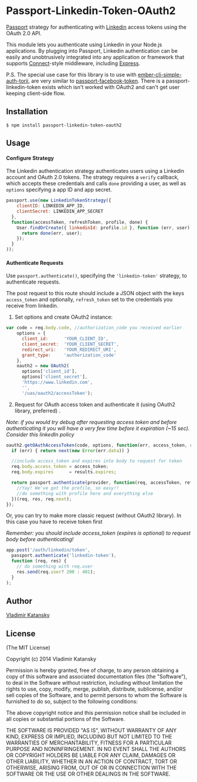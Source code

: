 # Passport-Linkedin-Token-OAuth2

[Passport](http://passportjs.org/) strategy for authenticating with [Linkedin](http://www.linkedin.com/)
access tokens using the OAuth 2.0 API.

This module lets you authenticate using Linkedin in your Node.js applications.
By plugging into Passport, Linkedin authentication can be easily and
unobtrusively integrated into any application or framework that supports
[Connect](http://www.senchalabs.org/connect/)-style middleware, including
[Express](http://expressjs.com/).

P.S. The special use case for this library is to use with [ember-cli-simple-auth-torii](https://github.com/simplabs/ember-cli-simple-auth-torii),
are very similar to [passport-facebook-token](https://github.com/drudge/passport-facebook-token).
There is a passport-linkedin-token exists which isn't worked with OAuth2 and can't get user keeping client-side flow.

## Installation

    $ npm install passport-linkedin-token-oauth2

## Usage

#### Configure Strategy

The Linkedin authentication strategy authenticates users using a Linkedin
account and OAuth 2.0 tokens.  The strategy requires a `verify` callback, which
accepts these credentials and calls `done` providing a user, as well as
`options` specifying a app ID and app secret.

```js
passport.use(new LinkedinTokenStrategy({
    clientID: LINKEDIN_APP_ID,
    clientSecret: LINKEDIN_APP_SECRET
  },
  function(accessToken, refreshToken, profile, done) {
    User.findOrCreate({ linkedinId: profile.id }, function (err, user) {
      return done(err, user);
    });
  }
));
```

#### Authenticate Requests

Use `passport.authenticate()`, specifying the `'linkedin-token'` strategy, to authenticate requests.

The post request to this route should include a JSON object with the keys `access_token` and optionally, `refresh_token` set to the credentials you receive from linkedin.

1) Set options and create OAuth2 instance:

```js
var code = req.body.code, //authorization_code you received earlier
    options = {
      client_id:      'YOUR_CLIENT_ID',
      client_secret:  'YOUR_CLIENT_SECRET',
      redirect_uri:   'YOUR_REDIRECT_URI',
      grant_type:     'authorization_code'
    },
    oauth2 = new OAuth2(
      options['client_id'],
      options['client_secret'],
      'https://www.linkedin.com',
      '',
      '/uas/oauth2/accessToken');
```

2) Request for OAuth access token and authenticate it (using OAuth2 library, preferred) .

*Note: if you would try debug after requesting access token and before authenticating it*
*you will have a very few time before it expiration (~15 sec). Consider this linkedIn policy*

```js
oauth2.getOAuthAccessToken(code, options, function(err, access_token, refresh_token, results) {
  if (err) { return next(new Error(err.data)) }

  //include access_token and expires into body to request for token
  req.body.access_token = access_token;
  req.body.expires      = results.expires;

  return passport.authenticate(provider, function(req, accessToken, refreshToken, profile, next) {
    //Yay! We've got the profile, so easy!!
    //do something with profile here and everything else
  })(req, res, req.next);
});
```

Or, you can try to make more classic request (without OAuth2 library).
In this case you have to receive token first

*Remember: you should include access_token (expires is optional) to request body before authenticating!*

```js
app.post('/auth/linkedin/token',
  passport.authenticate('linkedin-token'),
  function (req, res) {
    // do something with req.user
    res.send(req.user? 200 : 401);
  }
);
```

## Author

  [Vladimir Katansky](http://github.com/Blackening999)

## License

(The MIT License)

Copyright (c) 2014 Vladimir Katansky

Permission is hereby granted, free of charge, to any person obtaining a copy of
this software and associated documentation files (the "Software"), to deal in
the Software without restriction, including without limitation the rights to
use, copy, modify, merge, publish, distribute, sublicense, and/or sell copies of
the Software, and to permit persons to whom the Software is furnished to do so,
subject to the following conditions:

The above copyright notice and this permission notice shall be included in all
copies or substantial portions of the Software.

THE SOFTWARE IS PROVIDED "AS IS", WITHOUT WARRANTY OF ANY KIND, EXPRESS OR
IMPLIED, INCLUDING BUT NOT LIMITED TO THE WARRANTIES OF MERCHANTABILITY, FITNESS
FOR A PARTICULAR PURPOSE AND NONINFRINGEMENT. IN NO EVENT SHALL THE AUTHORS OR
COPYRIGHT HOLDERS BE LIABLE FOR ANY CLAIM, DAMAGES OR OTHER LIABILITY, WHETHER
IN AN ACTION OF CONTRACT, TORT OR OTHERWISE, ARISING FROM, OUT OF OR IN
CONNECTION WITH THE SOFTWARE OR THE USE OR OTHER DEALINGS IN THE SOFTWARE.
